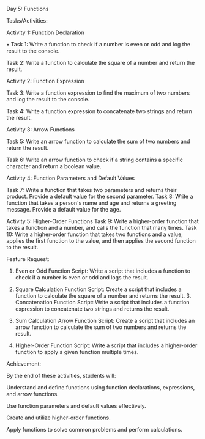 Day 5: Functions

Tasks/Activities:

Activity 1: Function Declaration

• Task 1: Write a function to check if a number is even or odd and log the result to the console.

Task 2: Write a function to calculate the square of a number and return the result.

Activity 2: Function Expression

Task 3: Write a function expression to find the maximum of two numbers and log the result to the console.

Task 4: Write a function expression to concatenate two strings and return the result.

Activity 3: Arrow Functions

Task 5: Write an arrow function to calculate the sum of two numbers and return the result.

Task 6: Write an arrow function to check if a string contains a specific character and return a boolean value.

Activity 4: Function Parameters and Default Values

Task 7: Write a function that takes two parameters and returns their product. Provide a default value for the second parameter. Task 8: Write a function that takes a person's name and age and returns a greeting message. Provide a default value for the age.

Activity 5: Higher-Order Functions
Task 9: Write a higher-order function that takes a function and a number, and calls the function that many times. Task 10: Write a higher-order function that takes two functions and a value, applies the first function to the value, and then applies the second function to the result.

Feature Request:

1. Even or Odd Function Script: Write a script that includes a function to check if a number is even or odd and logs the result.

2. Square Calculation Function Script: Create a script that includes a function to calculate the square of a number and returns the result. 3. Concatenation Function Script: Write a script that includes a function expression to concatenate two strings and returns the result.

4. Sum Calculation Arrow Function Script: Create a script that includes an arrow function to calculate the sum of two numbers and returns the result.

5. Higher-Order Function Script: Write a script that includes a higher-order function to apply a given function multiple times.

Achievement:

By the end of these activities, students will:

Understand and define functions using function declarations, expressions, and arrow functions.

Use function parameters and default values effectively.

Create and utilize higher-order functions.

Apply functions to solve common problems and perform calculations.